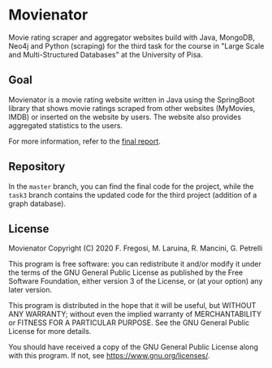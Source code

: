 # Movienator
Movie rating scraper and aggregator websites build with Java,
MongoDB, Neo4j and Python (scraping) for the third task for the 
course in "Large Scale and Multi-Structured Databases" at the 
University of Pisa.

## Goal
Movienator is a movie rating website written in Java using the 
SpringBoot library that shows movie ratings scraped from other
websites (MyMovies, IMDB) or inserted on the website by users.
The website also provides aggregated statistics to the users.

For more information, refer to the [final report](docs/design_document/design_document.pdf).

## Repository
In the `master` branch, you can find the final code for the project, 
while the `task3` branch contains the updated code for the third 
project (addition of a graph database).

## License
Movienator
Copyright (C) 2020  F. Fregosi, M. Laruina, R. Mancini, G. Petrelli

This program is free software: you can redistribute it and/or modify
it under the terms of the GNU General Public License as published by
the Free Software Foundation, either version 3 of the License, or
(at your option) any later version.

This program is distributed in the hope that it will be useful,
but WITHOUT ANY WARRANTY; without even the implied warranty of
MERCHANTABILITY or FITNESS FOR A PARTICULAR PURPOSE.  See the
GNU General Public License for more details.

You should have received a copy of the GNU General Public License
along with this program.  If not, see <https://www.gnu.org/licenses/>.

